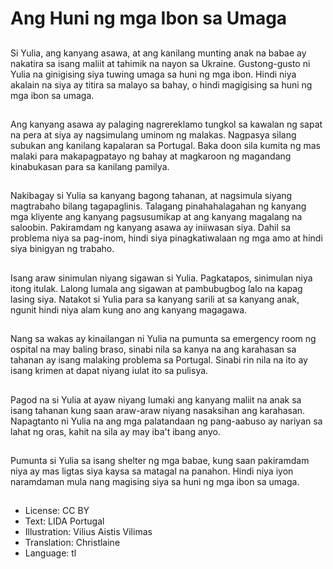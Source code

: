 # Ang Huni ng mga Ibon sa Umaga

##
Si Yulia, ang kanyang asawa, at ang kanilang munting anak na babae ay nakatira sa isang maliit at tahimik na nayon sa Ukraine. Gustong-gusto ni Yulia na ginigising siya tuwing umaga sa huni ng mga ibon. Hindi niya akalain na siya ay titira sa malayo sa bahay, o hindi magigising sa huni ng mga ibon sa umaga.

##
Ang kanyang asawa ay palaging nagrereklamo tungkol sa kawalan ng sapat na pera at siya ay nagsimulang uminom ng malakas. Nagpasya silang subukan ang kanilang kapalaran sa Portugal. Baka doon sila kumita ng mas malaki para makapagpatayo ng bahay at magkaroon ng magandang kinabukasan para sa kanilang pamilya.

##
Nakibagay si Yulia sa kanyang bagong tahanan, at nagsimula siyang magtrabaho bilang tagapaglinis. Talagang pinahahalagahan ng kanyang mga kliyente ang kanyang pagsusumikap at ang kanyang magalang na saloobin. Pakiramdam ng kanyang asawa ay iniiwasan siya. Dahil sa problema niya sa pag-inom, hindi siya pinagkatiwalaan ng mga amo at hindi siya binigyan ng trabaho.

##
Isang araw sinimulan niyang sigawan si Yulia. Pagkatapos, sinimulan niya itong itulak. Lalong lumala ang sigawan at pambubugbog lalo na kapag lasing siya. Natakot si Yulia para sa kanyang sarili at sa kanyang anak, ngunit hindi niya alam kung ano ang kanyang magagawa.

##
Nang sa wakas ay kinailangan ni Yulia na pumunta sa emergency room ng ospital na may baling braso, sinabi nila sa kanya na ang karahasan sa tahanan ay isang malaking problema sa Portugal. Sinabi rin nila na ito ay isang krimen at dapat niyang iulat ito sa pulisya.

##
Pagod na si Yulia at ayaw niyang lumaki ang kanyang maliit na anak sa isang tahanan kung saan araw-araw niyang nasaksihan ang karahasan. Napagtanto ni Yulia na ang mga palatandaan ng pang-aabuso ay nariyan sa lahat ng oras, kahit na sila ay may iba't ibang anyo.

##
Pumunta si Yulia sa isang shelter ng mga babae, kung saan pakiramdam niya ay mas ligtas siya kaysa sa matagal na panahon. Hindi niya iyon naramdaman mula nang magising siya sa huni ng mga ibon sa umaga.

##
* License: CC BY
* Text: LIDA Portugal
* Illustration: Vilius Aistis Vilimas
* Translation: Christlaine
* Language: tl
